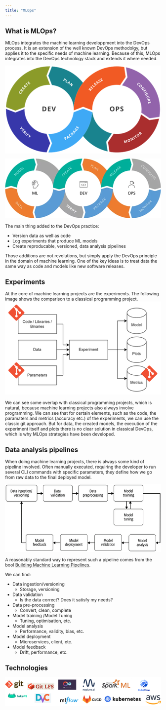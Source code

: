 ```yaml
---
title: "MLOps"
---
```


## What is MLOps?

MLOps integrates the machine learning developpment into the DevOps process.
It is an extension of the well known DevOps methodolgy, but applies it to the specific needs of machine learning.
Because of this, MLOps integrates into the DevOps technology stack and extends it where needed.

![img.png](img/img.png)

![img_1.png](img/img_1.png)

The main thing added to the DevOps practice:
- Version data as well as code
- Log experiments that produce ML models
- Create reproducable, versioned, data analysis pipelines

Those additions are not revolutions, but simply apply the DevOps principle in the domain of machine learning.
One of the key ideas is to treat data the same way as code and models like new software releases.

## Experiments
At the core of machine learning projects are the experiments. The following image shows the comparison to a classical programming project.
![img_4.png](img_4.png)

We can see some overlap with classical programming projects, which is natural, because machine learning projects also always involve programming.
We can see that for certain elements, such as the code, the paramaters and metrics (accuracy etc.) of the experiments, we can use the classic git approach.
But for data, the created models, the execution of the experiment itself and plots there is no clear solution in classical DevOps, which is why MLOps strategies have been developed.


## Data analysis pipelines

When doing machine learning projects, there is always some kind of pipeline involved.
Often manually executed, requiring the developer to run several CLI commands with specific parameters, they define how we go from raw data to the final deployed model.

![img_13.png](img_13.png)

A reasonably standard way to represent such a pipeline comes from the bool [Building Machine Learning Pipelines](https://learning.oreilly.com/library/view/building-machine-learning/9781492053187/).

We can find:
- Data ingestion/versioning
    - Storage, versioning
- Data validation
    - Is the data correct? Does it satisfy my needs?
- Data pre-processing
    - Convert, clean, complete
- Model training /Model Tuning
    - Tuning, optimisation, etc.
- Model analysis
    - Performance, validity, bias, etc.
- Model deployment
    - Microservices, client, etc.
- Model feedback
    - Drift, performance, etc.


## Technologies

![img_6.png](img_6.png)
